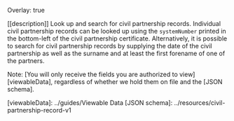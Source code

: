 Overlay: true

[[description]]
Look up and search for civil partnership records. Individual civil partnership records can be looked up using the `systemNumber` printed in the bottom-left of the civil partnership certificate. Alternatively, it is possible to search for civil partnership records by supplying the date of the civil partnership as well as the surname and at least the first forename of one of the partners.

Note: [You will only receive the fields you are authorized to view][viewableData], regardless of whether we hold them on file and the [JSON schema].

[viewableData]: ../guides/Viewable Data
[JSON schema]: ../resources/civil-partnership-record-v1
